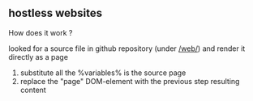 ---
---
## hostless websites

How does it work ?

looked for a source file in github repository (under [/web/][1])
 and render it directly as a page
 
 1. substitute all the %variables% is the source page
 2. replace the "page" DOM-element with the previous step resulting content 
 
 
 
[1]: https://github.com/GCZone/hostless/tree/master/web/
